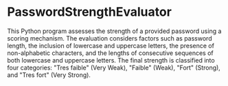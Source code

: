 # PasswordStrengthEvaluator
This Python program assesses the strength of a provided password using a scoring mechanism. The evaluation considers factors such as password length, the inclusion of lowercase and uppercase letters, the presence of non-alphabetic characters, and the lengths of consecutive sequences of both lowercase and uppercase letters. The final strength is classified into four categories: "Tres faible" (Very Weak), "Faible" (Weak), "Fort" (Strong), and "Tres fort" (Very Strong).
